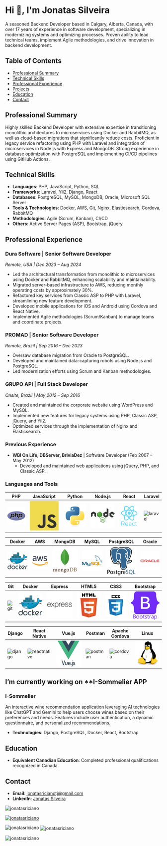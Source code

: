 # Hi 👋, I'm Jonatas Silveira

A seasoned Backend Developer based in Calgary, Alberta, Canada, with over 17 years of experience in software development, specializing in modernizing systems and optimizing processes. Proven ability to lead technical teams, implement Agile methodologies, and drive innovation in backend development.

## Table of Contents

- [Professional Summary](#professional-summary)
- [Technical Skills](#technical-skills)
- [Professional Experience](#professional-experience)
- [Projects](#projects)
- [Education](#education)
- [Contact](#contact)

## Professional Summary

Highly skilled Backend Developer with extensive expertise in transitioning monolithic architectures to microservices using Docker and RabbitMQ, as well as cloud-based migrations that significantly reduce costs. Proficient in legacy service refactoring using PHP with Laravel and integration of microservices in Node.js with Express and MongoDB. Strong experience in database optimization with PostgreSQL and implementing CI/CD pipelines using GitHub Actions.

## Technical Skills

- **Languages**: PHP, JavaScript, Python, SQL
- **Frameworks**: Laravel, Yii2, Django, React
- **Databases**: PostgreSQL, MySQL, MongoDB, Oracle, Microsoft SQL Server
- **Tools & Technologies**: Docker, AWS, Git, Nginx, Elasticsearch, Cordova, RabbitMQ
- **Methodologies**: Agile (Scrum, Kanban), CI/CD
- **Others**: Active Server Pages (ASP), Bootstrap, jQuery

## Professional Experience

### Dura Software | Senior Software Developer
*Remote, USA | Dec 2023 – Aug 2024*

- Led the architectural transformation from monolithic to microservices using Docker and RabbitMQ, enhancing scalability and maintainability.
- Migrated server-based infrastructure to AWS, reducing monthly operating costs by approximately 30%.
- Refactored key services from Classic ASP to PHP with Laravel, streamlining new feature development.
- Developed mobile applications for iOS and Android using Cordova and React Native.
- Implemented Agile methodologies (Scrum/Kanban) to manage teams and coordinate projects.

### PROMAD | Senior Software Developer
*Remote, Brazil | Sep 2016 – Dec 2023*

- Oversaw database migration from Oracle to PostgreSQL.
- Developed and maintained data-capturing robots using Node.js and PostgreSQL.
- Led modernization efforts using Scrum and Kanban methodologies.

### GRUPO API | Full Stack Developer
*Onsite, Brazil | May 2012 – Sep 2016*

- Created and maintained the corporate website using WordPress and MySQL.
- Implemented new features for legacy systems using PHP, Classic ASP, jQuery, and Yii2.
- Optimized services through the implementation of Nginx and Elasticsearch.

### Previous Experience
- **WBI On Life, DBServer, BriviaDez** | Software Developer (Feb 2007 – May 2012)
  - Developed and maintained web applications using jQuery, PHP, and Classic ASP.


### Languages and Tools


| PHP | JavaScript | Python | Node.js | React | Laravel |
| --- | --- | --- | --- | --- | --- |
| ![php](https://raw.githubusercontent.com/devicons/devicon/master/icons/php/php-original.svg) | ![javascript](https://raw.githubusercontent.com/devicons/devicon/master/icons/javascript/javascript-original.svg) | ![python](https://raw.githubusercontent.com/devicons/devicon/master/icons/python/python-original.svg) | ![nodejs](https://raw.githubusercontent.com/devicons/devicon/master/icons/nodejs/nodejs-original-wordmark.svg) | ![react](https://raw.githubusercontent.com/devicons/devicon/master/icons/react/react-original-wordmark.svg) | ![laravel](https://laravel.com/img/logomark.min.svg) |

| Docker | AWS | MongoDB | MySQL | PostgreSQL | Oracle |
| --- | --- | --- | --- | --- | --- |
| ![docker](https://raw.githubusercontent.com/devicons/devicon/master/icons/docker/docker-original-wordmark.svg) | ![aws](https://raw.githubusercontent.com/devicons/devicon/master/icons/amazonwebservices/amazonwebservices-original-wordmark.svg) | ![mongodb](https://raw.githubusercontent.com/devicons/devicon/master/icons/mongodb/mongodb-original-wordmark.svg) | ![mysql](https://raw.githubusercontent.com/devicons/devicon/master/icons/mysql/mysql-original-wordmark.svg) | ![postgresql](https://raw.githubusercontent.com/devicons/devicon/master/icons/postgresql/postgresql-original-wordmark.svg) | ![oracle](https://raw.githubusercontent.com/devicons/devicon/master/icons/oracle/oracle-original.svg) |

| Git | Docker | Express | HTML5 | CSS3 | Bootstrap |
| --- | --- | --- | --- | --- | --- |
| ![git](https://www.vectorlogo.zone/logos/git-scm/git-scm-icon.svg) | ![docker](https://raw.githubusercontent.com/devicons/devicon/master/icons/docker/docker-original-wordmark.svg) | ![express](https://raw.githubusercontent.com/devicons/devicon/master/icons/express/express-original-wordmark.svg) | ![html5](https://raw.githubusercontent.com/devicons/devicon/master/icons/html5/html5-original-wordmark.svg) | ![css3](https://raw.githubusercontent.com/devicons/devicon/master/icons/css3/css3-original-wordmark.svg) | ![bootstrap](https://raw.githubusercontent.com/devicons/devicon/master/icons/bootstrap/bootstrap-plain-wordmark.svg) |

| Django | React Native | Vue.js | Postman | Apache Cordova | Linux |
| --- | --- | --- | --- | --- | --- |
| ![django](https://static.djangoproject.com/img/logo-django.42234b631760.svg) | ![reactnative](https://reactnative.dev/img/header_logo.svg) | ![vuejs](https://raw.githubusercontent.com/devicons/devicon/master/icons/vuejs/vuejs-original-wordmark.svg) | ![postman](https://www.vectorlogo.zone/logos/getpostman/getpostman-icon.svg) | ![cordova](https://www.vectorlogo.zone/logos/apache_cordova/apache_cordova-icon.svg) | ![linux](https://raw.githubusercontent.com/devicons/devicon/master/icons/linux/linux-original.svg) |

## I’m currently working on **I-Sommelier APP

### I-Sommelier

An interactive wine recommendation application leveraging AI technologies like ChatGPT and Gemini to help users choose wines based on their preferences and needs. Features include user authentication, a dynamic questionnaire, and personalized recommendations.

- **Technologies**: Django, PostgreSQL, Docker, React, Bootstrap

## Education

- **Equivalent Canadian Education**: Completed professional qualifications recognized in Canada.

## Contact

- **Email**: [jonatasricianotj@gmail.com](mailto:jonatasricianotj@gmail.com)
- **LinkedIn**: [Jonatas Silveira](https://www.linkedin.com/in/jonatas-riciano-silveira)


<p align="left"> <img src="https://komarev.com/ghpvc/?username=jonatasriciano&label=Profile%20views&color=0e75b6&style=flat" alt="jonatasriciano" /> </p>

<p align="left"> <a href="https://github.com/ryo-ma/github-profile-trophy"><img src="https://github-profile-trophy.vercel.app/?username=jonatasriciano" alt="jonatasriciano" /></a> </p>

<p><img align="left" src="https://github-readme-stats.vercel.app/api/top-langs?username=jonatasriciano&show_icons=true&locale=en&layout=compact" alt="jonatasriciano" /></p>

<p>&nbsp;<img align="center" src="https://github-readme-stats.vercel.app/api?username=jonatasriciano&show_icons=true&locale=en" alt="jonatasriciano" /></p>

<p><img align="center" src="https://github-readme-streak-stats.herokuapp.com/?user=jonatasriciano&" alt="jonatasriciano" /></p>

